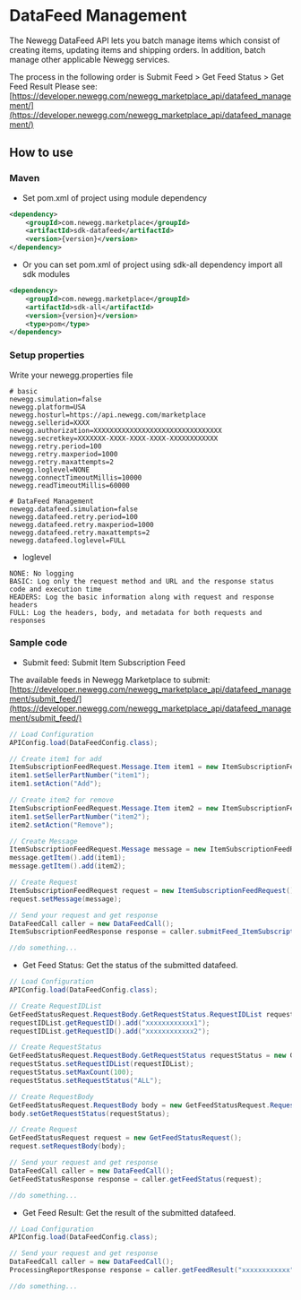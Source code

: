 # DataFeed Management
The Newegg DataFeed API lets you batch manage items which consist of creating items, updating items and shipping orders. In addition, batch manage other applicable Newegg services.

The process in the following order is Submit Feed > Get Feed Status > Get Feed Result
Please see: [https://developer.newegg.com/newegg_marketplace_api/datafeed_management/](https://developer.newegg.com/newegg_marketplace_api/datafeed_management/)

## How to use
### Maven
- Set pom.xml of project using module dependency
```xml
<dependency>
    <groupId>com.newegg.marketplace</groupId>
    <artifactId>sdk-datafeed</artifactId>
    <version>{version}</version>
</dependency>
```

- Or you can set pom.xml of project using sdk-all dependency import all sdk modules
```xml
<dependency>
    <groupId>com.newegg.marketplace</groupId>
    <artifactId>sdk-all</artifactId>
    <version>{version}</version>
    <type>pom</type>
</dependency>
```

### Setup properties
Write your newegg.properties file
```properties
# basic
newegg.simulation=false
newegg.platform=USA
newegg.hosturl=https://api.newegg.com/marketplace
newegg.sellerid=XXXX
newegg.authorization=XXXXXXXXXXXXXXXXXXXXXXXXXXXXXXXX
newegg.secretkey=XXXXXXX-XXXX-XXXX-XXXX-XXXXXXXXXXXX
newegg.retry.period=100
newegg.retry.maxperiod=1000
newegg.retry.maxattempts=2
newegg.loglevel=NONE
newegg.connectTimeoutMillis=10000
newegg.readTimeoutMillis=60000

# DataFeed Management
newegg.datafeed.simulation=false
newegg.datafeed.retry.period=100
newegg.datafeed.retry.maxperiod=1000
newegg.datafeed.retry.maxattempts=2
newegg.datafeed.loglevel=FULL
```

- loglevel
```
NONE: No logging
BASIC: Log only the request method and URL and the response status code and execution time
HEADERS: Log the basic information along with request and response headers
FULL: Log the headers, body, and metadata for both requests and responses
```

### Sample code
- Submit feed: Submit Item Subscription Feed

The available feeds in Newegg Marketplace to submit: [https://developer.newegg.com/newegg_marketplace_api/datafeed_management/submit_feed/](https://developer.newegg.com/newegg_marketplace_api/datafeed_management/submit_feed/)
```java
// Load Configuration
APIConfig.load(DataFeedConfig.class);

// Create item1 for add
ItemSubscriptionFeedRequest.Message.Item item1 = new ItemSubscriptionFeedRequest.Message.Item();
item1.setSellerPartNumber("item1");
item1.setAction("Add");

// Create item2 for remove
ItemSubscriptionFeedRequest.Message.Item item2 = new ItemSubscriptionFeedRequest.Message.Item();
item1.setSellerPartNumber("item2");
item2.setAction("Remove");

// Create Message
ItemSubscriptionFeedRequest.Message message = new ItemSubscriptionFeedRequest.Message();
message.getItem().add(item1);
message.getItem().add(item2);

// Create Request
ItemSubscriptionFeedRequest request = new ItemSubscriptionFeedRequest();
request.setMessage(message);

// Send your request and get response
DataFeedCall caller = new DataFeedCall();
ItemSubscriptionFeedResponse response = caller.submitFeed_ItemSubscriptionFeed(request);

//do something...
```

- Get Feed Status: Get the status of the submitted datafeed.
```java
// Load Configuration
APIConfig.load(DataFeedConfig.class);

// Create RequestIDList
GetFeedStatusRequest.RequestBody.GetRequestStatus.RequestIDList requestIDList = new GetFeedStatusRequest.RequestBody.GetRequestStatus.RequestIDList();
requestIDList.getRequestID().add("xxxxxxxxxxxx1");
requestIDList.getRequestID().add("xxxxxxxxxxxx2");

// Create RequestStatus
GetFeedStatusRequest.RequestBody.GetRequestStatus requestStatus = new GetFeedStatusRequest.RequestBody.GetRequestStatus();
requestStatus.setRequestIDList(requestIDList);
requestStatus.setMaxCount(100);
requestStatus.setRequestStatus("ALL");

// Create RequestBody
GetFeedStatusRequest.RequestBody body = new GetFeedStatusRequest.RequestBody();
body.setGetRequestStatus(requestStatus);

// Create Request
GetFeedStatusRequest request = new GetFeedStatusRequest();
request.setRequestBody(body);

// Send your request and get response
DataFeedCall caller = new DataFeedCall();
GetFeedStatusResponse response = caller.getFeedStatus(request);

//do something...
```

- Get Feed Result: Get the result of the submitted datafeed.
```java
// Load Configuration
APIConfig.load(DataFeedConfig.class);

// Send your request and get response
DataFeedCall caller = new DataFeedCall();
ProcessingReportResponse response = caller.getFeedResult("xxxxxxxxxxxx");

//do something...
```

